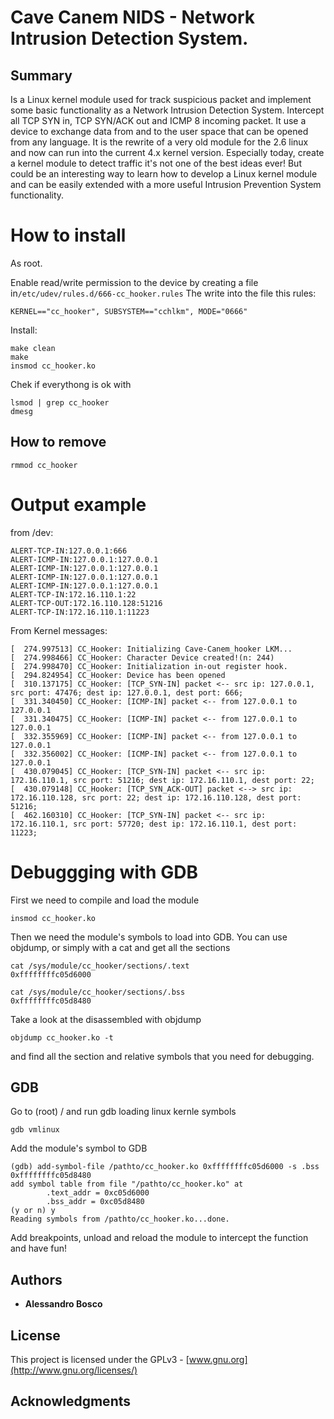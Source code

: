 # Cave Canem NIDS - Network Intrusion Detection System.
## Summary
Is a Linux kernel module used for track suspicious packet and implement some basic functionality as a Network Intrusion Detection System. Intercept all TCP SYN in, TCP SYN/ACK out and ICMP 8 incoming packet.
It use a device to exchange data from and to the user space that can be opened from any language. It is the rewrite of a very old module for the 2.6 linux and now can run into the current 4.x kernel version.
Especially today, create a kernel module to detect traffic it's not one of the best ideas ever! But could be an interesting way to learn how to develop a Linux kernel module and can be easily extended with a more useful Intrusion Prevention System functionality.

# How to install
As root.

Enable read/write permission to the device by creating a file in```/etc/udev/rules.d/666-cc_hooker.rules```
The write into the file this rules:

```
KERNEL=="cc_hooker", SUBSYSTEM=="cchlkm", MODE="0666"
```

Install:
```
make clean
make
insmod cc_hooker.ko
```

Chek if everythong is ok with
```
lsmod | grep cc_hooker
dmesg
```

## How to remove
```
rmmod cc_hooker
```

# Output example

from /dev:
```
ALERT-TCP-IN:127.0.0.1:666
ALERT-ICMP-IN:127.0.0.1:127.0.0.1
ALERT-ICMP-IN:127.0.0.1:127.0.0.1
ALERT-ICMP-IN:127.0.0.1:127.0.0.1
ALERT-ICMP-IN:127.0.0.1:127.0.0.1
ALERT-TCP-IN:172.16.110.1:22
ALERT-TCP-OUT:172.16.110.128:51216
ALERT-TCP-IN:172.16.110.1:11223
```

From Kernel messages:
```
[  274.997513] CC_Hooker: Initializing Cave-Canem_hooker LKM...
[  274.998466] CC_Hooker: Character Device created!(n: 244)
[  274.998470] CC_Hooker: Initialization in-out register hook.
[  294.824954] CC_Hooker: Device has been opened 
[  310.137175] CC_Hooker: [TCP_SYN-IN] packet <-- src ip: 127.0.0.1, src port: 47476; dest ip: 127.0.0.1, dest port: 666;
[  331.340450] CC_Hooker: [ICMP-IN] packet <-- from 127.0.0.1 to 127.0.0.1
[  331.340475] CC_Hooker: [ICMP-IN] packet <-- from 127.0.0.1 to 127.0.0.1
[  332.355969] CC_Hooker: [ICMP-IN] packet <-- from 127.0.0.1 to 127.0.0.1
[  332.356002] CC_Hooker: [ICMP-IN] packet <-- from 127.0.0.1 to 127.0.0.1
[  430.079045] CC_Hooker: [TCP_SYN-IN] packet <-- src ip: 172.16.110.1, src port: 51216; dest ip: 172.16.110.1, dest port: 22;
[  430.079148] CC_Hooker: [TCP_SYN_ACK-OUT] packet <--> src ip: 172.16.110.128, src port: 22; dest ip: 172.16.110.128, dest port: 51216;
[  462.160310] CC_Hooker: [TCP_SYN-IN] packet <-- src ip: 172.16.110.1, src port: 57720; dest ip: 172.16.110.1, dest port: 11223;
```

# Debuggging with GDB

First we need to compile and load the module
```
insmod cc_hooker.ko
```
Then we need the module's symbols to load into GDB. You can use objdump, or simply with a cat and get all the sections

```
cat /sys/module/cc_hooker/sections/.text 
0xffffffffc05d6000
```
```
cat /sys/module/cc_hooker/sections/.bss 
0xffffffffc05d8480
```

Take a look at the disassembled with objdump
```
objdump cc_hooker.ko -t
```
and find all the section and relative symbols that you need for debugging.

## GDB

Go to (root) / and run gdb loading linux kernle symbols
```
gdb vmlinux
```
Add the module's symbol to GDB

```
(gdb) add-symbol-file /pathto/cc_hooker.ko 0xffffffffc05d6000 -s .bss 0xffffffffc05d8480
add symbol table from file "/pathto/cc_hooker.ko" at
        .text_addr = 0xc05d6000
        .bss_addr = 0xc05d8480
(y or n) y
Reading symbols from /pathto/cc_hooker.ko...done.
```

Add breakpoints, unload and reload the module to intercept the function and have fun!
## Authors

* **Alessandro Bosco**

## License

This project is licensed under the GPLv3 - [www.gnu.org](http://www.gnu.org/licenses/)

## Acknowledgments


